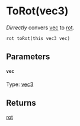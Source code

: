 

# ToRot(vec3)

*Dirrectly* convers [vec](#vec) to [rot](/MdDocs/Types/Rot.md).

```
rot toRot(this vec3 vec)
```

## Parameters

#### `vec`
Type: [vec3](/MdDocs/Types/Vec3.md)

## Returns

[rot](/MdDocs/Types/Rot.md)

